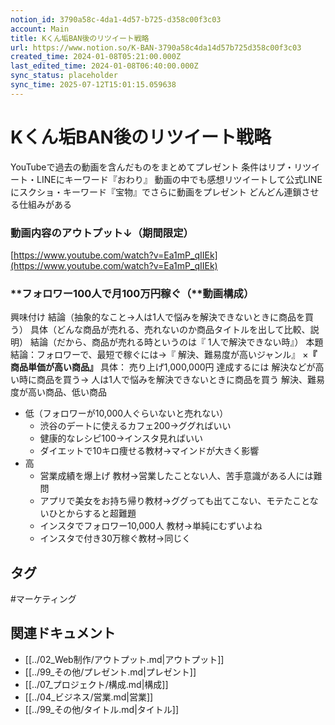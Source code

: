 ```yaml
---
notion_id: 3790a58c-4da1-4d57-b725-d358c00f3c03
account: Main
title: Kくん垢BAN後のリツイート戦略
url: https://www.notion.so/K-BAN-3790a58c4da14d57b725d358c00f3c03
created_time: 2024-01-08T05:21:00.000Z
last_edited_time: 2024-01-08T06:40:00.000Z
sync_status: placeholder
sync_time: 2025-07-12T15:01:15.059638
---
```

# Kくん垢BAN後のリツイート戦略

YouTubeで過去の動画を含んだものをまとめてプレゼント
条件はリプ・リツイート・LINEにキーワード『おわり』
動画の中でも感想リツイートして公式LINEにスクショ・キーワード『宝物』でさらに動画をプレゼント
どんどん連鎖させる仕組みがある
### 動画内容のアウトプット↓（期間限定）
[https://www.youtube.com/watch?v=Ea1mP_qIIEk](https://www.youtube.com/watch?v=Ea1mP_qIIEk)
### **フォロワー100人で月100万円稼ぐ（**動画構成）
興味付け
  結論（抽象的なこと→人は1人で悩みを解決できないときに商品を買う）
  具体（どんな商品が売れる、売れないのか商品タイトルを出して比較、説明）
  結論（だから、商品が売れる時というのは『 1人で解決できない時』）
本題
  結論：フォロワーで、最短で稼ぐには→『 解決、難易度が高いジャンル』 ×**『 商品単価が高い商品』**
  具体： 売り上げ1,000,000円 達成するには
解決などが高い時に商品を買う→ 人は1人で悩みを解決できないときに商品を買う
解決、難易度が高い商品、低い商品
- 低（フォロワーが10,000人ぐらいないと売れない）
  - 渋谷のデートに使えるカフェ200→ググればいい
  - 健康的なレシピ100→インスタ見ればいい
  - ダイエットで10キロ痩せる教材→マインドが大きく影響
- 高
  - 営業成績を爆上げ 教材→営業したことない人、苦手意識がある人には難問
  - アプリで美女をお持ち帰り教材→ググっても出てこない、モテたことないひとからすると超難題
  - インスタでフォロワー10,000人 教材→単純にむずいよね
  - インスタで付き30万稼ぐ教材→同じく

## タグ

#マーケティング 

## 関連ドキュメント

- [[../02_Web制作/アウトプット.md|アウトプット]]
- [[../99_その他/プレゼント.md|プレゼント]]
- [[../07_プロジェクト/構成.md|構成]]
- [[../04_ビジネス/営業.md|営業]]
- [[../99_その他/タイトル.md|タイトル]]
